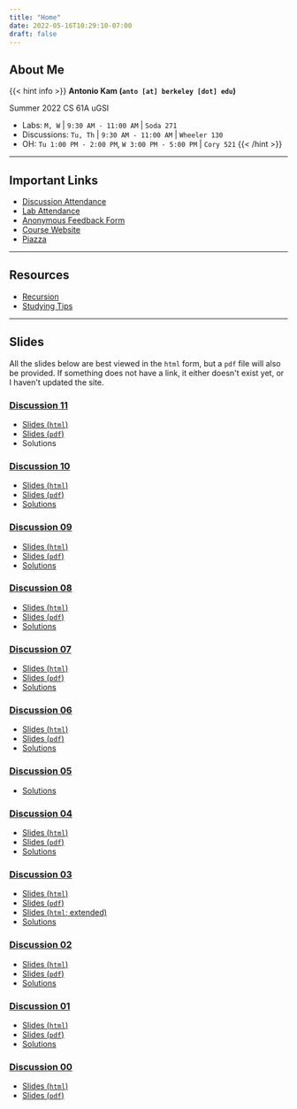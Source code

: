```yaml
---
title: "Home"
date: 2022-05-16T10:29:10-07:00
draft: false
---
```


## About Me

{{< hint info >}}
**Antonio Kam (`anto [at] berkeley [dot] edu`)**

Summer 2022 CS 61A uGSI

- Labs: `M, W` | `9:30 AM - 11:00 AM` | `Soda 271`
- Discussions: `Tu, Th` | `9:30 AM - 11:00 AM` | `Wheeler 130`
- OH: `Tu 1:00 PM - 2:00 PM`, `W 3:00 PM - 5:00 PM` | `Cory 521`
{{< /hint >}}

---

## Important Links

- [Discussion Attendance](https://links.rouxl.es/disc)
- [Lab Attendance](https://links.rouxl.es/lab)
- [Anonymous Feedback Form](https://links.rouxl.es/feedback)
- [Course Website](https://cs61a.org)
- [Piazza](https://piazza.com/class/l3b5tbgw9il4kj)

---

## Resources

- [Recursion](/docs/resources/su22/recursion)
- [Studying Tips](/docs/resources/su22/studying)

---

## Slides

All the slides below are best viewed in the `html` form, but a `pdf` file will also be provided. If something does not have a link, it either doesn't exist yet, or I haven't updated the site. 

### [Discussion 11](https://cs61a.org/disc/disc11/)

- [Slides (`html`)](https://slides.rouxl.es/su22/disc11)
- [Slides (`pdf`)](https://slides.rouxl.es/docs/su22/disc11.pdf)
- Solutions

### [Discussion 10](https://cs61a.org/disc/disc10/)

- [Slides (`html`)](https://slides.rouxl.es/su22/disc10)
- [Slides (`pdf`)](https://slides.rouxl.es/docs/su22/disc10.pdf)
- [Solutions](https://cs61a.org/disc/sol-disc10/)

### [Discussion 09](https://cs61a.org/disc/disc09/)

- [Slides (`html`)](https://slides.rouxl.es/su22/disc09)
- [Slides (`pdf`)](https://slides.rouxl.es/docs/su22/disc09.pdf)
- [Solutions](https://cs61a.org/disc/sol-disc09/)

### [Discussion 08](https://cs61a.org/disc/disc08/)

- [Slides (`html`)](https://slides.rouxl.es/su22/disc08)
- [Slides (`pdf`)](https://slides.rouxl.es/docs/su22/disc08.pdf)
- [Solutions](https://cs61a.org/disc/sol-disc08/)

### [Discussion 07](https://cs61a.org/disc/disc07/)

- [Slides (`html`)](https://slides.rouxl.es/su22/disc07)
- [Slides (`pdf`)](https://slides.rouxl.es/docs/su22/disc07.pdf)
- [Solutions](https://cs61a.org/disc/sol-disc07/)

### [Discussion 06](https://cs61a.org/disc/disc06/)

- [Slides (`html`)](https://slides.rouxl.es/su22/disc06)
- [Slides (`pdf`)](https://slides.rouxl.es/docs/su22/disc06.pdf)
- [Solutions](https://cs61a.org/disc/sol-disc06/)

### [Discussion 05](https://cs61a.org/disc/disc05/)

- [Solutions](https://cs61a.org/disc/sol-disc05/)

### [Discussion 04](https://cs61a.org/disc/disc04/)

- [Slides (`html`)](https://slides.rouxl.es/su22/disc04)
- [Slides (`pdf`)](https://slides.rouxl.es/docs/su22/disc04.pdf)
- [Solutions](https://cs61a.org/disc/sol-disc04/)

### [Discussion 03](https://cs61a.org/disc/disc03/)

- [Slides (`html`)](https://slides.rouxl.es/su22/disc03)
- [Slides (`pdf`)](https://slides.rouxl.es/docs/su22/disc03.pdf)
- [Slides (`html`; extended)](https://slides.rouxl.es/archive/su22/disc03)
- [Solutions](https://cs61a.org/disc/sol-disc03/)

### [Discussion 02](https://cs61a.org/disc/disc02/)

- [Slides (`html`)](https://slides.rouxl.es/su22/disc02)
- [Slides (`pdf`)](https://slides.rouxl.es/docs/su22/disc02.pdf)
- [Solutions](https://cs61a.org/disc/sol-disc02/)

### [Discussion 01](https://cs61a.org/disc/disc01/)

- [Slides (`html`)](https://slides.rouxl.es/su22/disc01)
- [Slides (`pdf`)](https://slides.rouxl.es/docs/su22/disc01.pdf)
- [Solutions](https://cs61a.org/disc/sol-disc01/)

### [Discussion 00](https://cs61a.org/disc/disc00/)

- [Slides (`html`)](https://slides.rouxl.es/su22/disc00)
- [Slides (`pdf`)](https://slides.rouxl.es/docs/su22/disc00.pdf)
